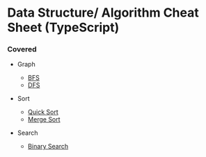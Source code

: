 # Data Structure/ Algorithm Cheat Sheet (TypeScript)

### Covered
- Graph
  - [BFS](https://github.com/hlchanad/dsa-cheatsheet-ts/blob/master/src/graph.ts#L36) 
  - [DFS](https://github.com/hlchanad/dsa-cheatsheet-ts/blob/master/src/graph.ts#L4)

- Sort
  - [Quick Sort](https://github.com/hlchanad/dsa-cheatsheet-ts/blob/master/src/sort.ts#L12)
  - [Merge Sort](https://github.com/hlchanad/dsa-cheatsheet-ts/blob/master/src/sort.ts#L53)

- Search
  - [Binary Search](https://github.com/hlchanad/dsa-cheatsheet-ts/blob/master/src/search.ts#L4)
